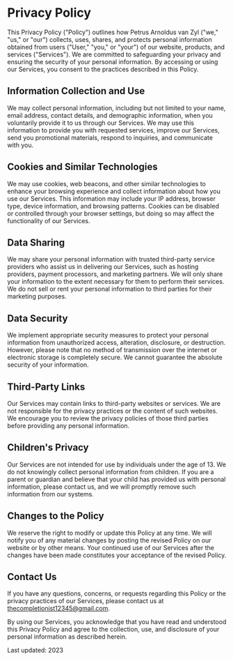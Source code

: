 # Privacy Policy

This Privacy Policy ("Policy") outlines how Petrus Arnoldus van Zyl ("we," "us," or "our") collects, uses, shares, and protects personal information obtained from users ("User," "you," or "your") of our website, products, and services ("Services"). We are committed to safeguarding your privacy and ensuring the security of your personal information. By accessing or using our Services, you consent to the practices described in this Policy.

## Information Collection and Use

We may collect personal information, including but not limited to your name, email address, contact details, and demographic information, when you voluntarily provide it to us through our Services. We may use this information to provide you with requested services, improve our Services, send you promotional materials, respond to inquiries, and communicate with you.

## Cookies and Similar Technologies

We may use cookies, web beacons, and other similar technologies to enhance your browsing experience and collect information about how you use our Services. This information may include your IP address, browser type, device information, and browsing patterns. Cookies can be disabled or controlled through your browser settings, but doing so may affect the functionality of our Services.

## Data Sharing

We may share your personal information with trusted third-party service providers who assist us in delivering our Services, such as hosting providers, payment processors, and marketing partners. We will only share your information to the extent necessary for them to perform their services. We do not sell or rent your personal information to third parties for their marketing purposes.

## Data Security

We implement appropriate security measures to protect your personal information from unauthorized access, alteration, disclosure, or destruction. However, please note that no method of transmission over the internet or electronic storage is completely secure. We cannot guarantee the absolute security of your information.

## Third-Party Links

Our Services may contain links to third-party websites or services. We are not responsible for the privacy practices or the content of such websites. We encourage you to review the privacy policies of those third parties before providing any personal information.

## Children's Privacy

Our Services are not intended for use by individuals under the age of 13. We do not knowingly collect personal information from children. If you are a parent or guardian and believe that your child has provided us with personal information, please contact us, and we will promptly remove such information from our systems.

## Changes to the Policy

We reserve the right to modify or update this Policy at any time. We will notify you of any material changes by posting the revised Policy on our website or by other means. Your continued use of our Services after the changes have been made constitutes your acceptance of the revised Policy.

## Contact Us

If you have any questions, concerns, or requests regarding this Policy or the privacy practices of our Services, please contact us at <thecompletionist12345@gmail.com>.

By using our Services, you acknowledge that you have read and understood this Privacy Policy and agree to the collection, use, and disclosure of your personal information as described herein.

Last updated: 2023
